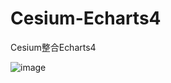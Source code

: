 # Cesium-Echarts4
Cesium整合Echarts4 

![image](https://github.com/happyport/Cesium-Echarts4/blob/master/flylines.gif)
